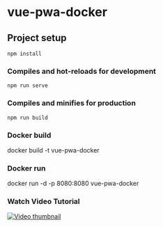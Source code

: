# vue-pwa-docker

## Project setup
```
npm install
```

### Compiles and hot-reloads for development
```
npm run serve
```

### Compiles and minifies for production
```
npm run build
```

### Docker build
docker build -t vue-pwa-docker

### Docker run
docker run  -d -p 8080:8080 vue-pwa-docker

### Watch Video Tutorial
[![Video thumbnail](https://i.ytimg.com/vi/e0EjwyPY-DE/hqdefault.jpg)](https://www.youtube.com/watch?v=e0EjwyPY-DE&list=PL0kQPOHhjroKcfFbVzwJoXujvahpemEHV&index=4)
